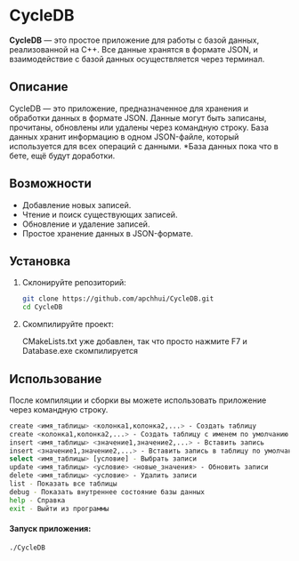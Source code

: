 # CycleDB

**CycleDB** — это простое приложение для работы с базой данных, реализованной на C++. Все данные хранятся в формате JSON, и взаимодействие с базой данных осуществляется через терминал.

## Описание

CycleDB — это приложение, предназначенное для хранения и обработки данных в формате JSON. Данные могут быть записаны, прочитаны, обновлены или удалены через командную строку. База данных хранит информацию в одном JSON-файле, который используется для всех операций с данными.
*База данных пока что в бете, ещё будут доработки.

## Возможности

- Добавление новых записей.
- Чтение и поиск существующих записей.
- Обновление и удаление записей.
- Простое хранение данных в JSON-формате.

## Установка

1. Склонируйте репозиторий:

    ```bash
    git clone https://github.com/apchhui/CycleDB.git
    cd CycleDB
    ```

2. Скомпилируйте проект:

    CMakeLists.txt уже добавлен, так что
    просто нажмите F7 и Database.exe скомпилируется

## Использование

После компиляции и сборки вы можете использовать приложение через командную строку.

```bash
create <имя_таблицы> <колонка1,колонка2,...> - Создать таблицу
create <колонка1,колонка2,...> - Создать таблицу с именем по умолчанию
insert <имя_таблицы> <значение1,значение2,...> - Вставить запись
insert <значение1,значение2,...> - Вставить запись в таблицу по умолчанию
select <имя_таблицы> [условие] - Выбрать записи
update <имя_таблицы> <условие> <новые_значения> - Обновить записи
delete <имя_таблицы> <условие> - Удалить записи
list - Показать все таблицы
debug - Показать внутреннее состояние базы данных
help - Справка
exit - Выйти из программы
```

#### Запуск приложения:

```bash
./CycleDB
